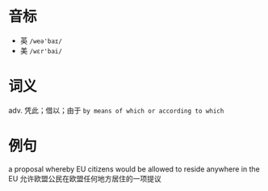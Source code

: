 # 音标

- 英 `/weə'baɪ/`
- 美 `/wɛr'bai/`

# 词义

adv. 凭此；借以；由于
`by means of which or according to which`

# 例句

a proposal whereby EU citizens would be allowed to reside anywhere in the EU
允许欧盟公民在欧盟任何地方居住的一项提议


